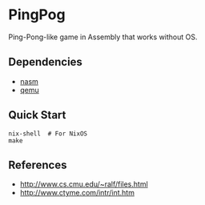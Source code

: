 # PingPog

Ping-Pong-like game in Assembly that works without OS.

## Dependencies

- [nasm](https://www.nasm.us/)
- [qemu](https://www.qemu.org/)

## Quick Start

```fish
nix-shell  # For NixOS
make
```

## References

- http://www.cs.cmu.edu/~ralf/files.html
- http://www.ctyme.com/intr/int.htm
